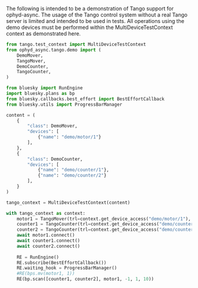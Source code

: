 The following is intended to be a demonstration of Tango support for ophyd-async.
The usage of the Tango control system without a real Tango server is limited and
intended to be used in tests. All operations using the demo devices must be performed
within the MultiDeviceTestContext context as demonstrated here.

```python
from tango.test_context import MultiDeviceTestContext
from ophyd_async.tango.demo import (
    DemoMover,
    TangoMover,
    DemoCounter,
    TangoCounter,
)

from bluesky import RunEngine
import bluesky.plans as bp
from bluesky.callbacks.best_effort import BestEffortCallback
from bluesky.utils import ProgressBarManager

content = (
    {
        "class": DemoMover,
        "devices": [
            {"name": "demo/motor/1"}
        ],
    },
    {
        "class": DemoCounter,
        "devices": [
            {"name": "demo/counter/1"},
            {"name": "demo/counter/2"}
        ],
    }
)

tango_context = MultiDeviceTestContext(content)

with tango_context as context:    
    motor1 = TangoMover(trl=context.get_device_access("demo/motor/1"), name="motor1")
    counter1 = TangoCounter(trl=context.get_device_access("demo/counter/1"), name="counter1")
    counter2 = TangoCounter(trl=context.get_device_access("demo/counter/2"), name="counter2")
    await motor1.connect()
    await counter1.connect()
    await counter2.connect()
    
    RE = RunEngine()
    RE.subscribe(BestEffortCallback())
    RE.waiting_hook = ProgressBarManager()
    #RE(bps.mv(motor1, 1))
    RE(bp.scan([counter1, counter2], motor1, -1, 1, 10))
```